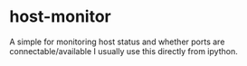 # host-monitor
A simple for monitoring host status and whether ports are connectable/available
I usually use this directly from ipython.

